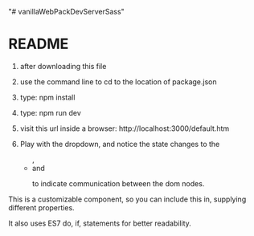 "# vanillaWebPackDevServerSass" 

# README #

1) after downloading this file

2) use the command line to cd to the location of package.json

3) type: npm install

4) type: npm run dev

5) visit this url inside a browser: 
http://localhost:3000/default.htm

6) Play with the dropdown, and notice the state changes to the <ul>, <li> and <p> to indicate communication between the dom nodes.

This is a customizable component, so you can include this in, supplying different properties. 

It also uses ES7 do, if, statements for better readability.
